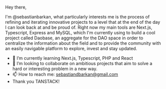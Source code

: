 Hey there,

I'm @sebastianbarkan, what particularly interests me is the process of refining and iterating innovative projects to a level that at the end of the day I can look back at and be proud of. Right now my main tools are Next.js, Typescript, Express and MySQL, which I'm currently using to build a cool project called Daobase, an aggregate for the DAO space in order to centralize the information about the field and to provide the community with an easily navigable platform to explore, invest and stay updated. 

- 🌱 I’m currently learning Next.js, Typescript, PHP and React
- 💞️ I’m looking to collaborate on ambitious projects that aim to solve a hard or interesting problem in a new way.
- 📫 How to reach me: sebastiandbarkan@gmail.com
- Thank you TANSTACK!

<!---
sebastianbarkan/sebastianbarkan is a ✨ special ✨ repository because its `README.md` (this file) appears on your GitHub profile.
You can click the Preview link to take a look at your changes.
--->
